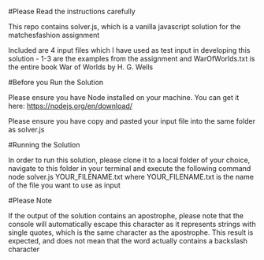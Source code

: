 #Please Read the instructions carefully

This repo contains solver.js, which is a vanilla javascript solution for the matchesfashion assignment

Included are 4 input files which I have used as test input in developing this solution - 1-3 are the examples from the assignment
and WarOfWorlds.txt is the entire book War of Worlds by H. G. Wells

#Before you Run the Solution

Please ensure you have Node installed on your machine. You can get it here: https://nodejs.org/en/download/

Please ensure you have copy and pasted your input file into the same folder as solver.js

#Running the Solution

In order to run this solution, please clone it to a local folder of your choice, navigate to this folder in your terminal
and execute the following command node solver.js YOUR_FILENAME.txt where YOUR_FILENAME.txt is the name of the file you want to use as input

#Please Note

If the output of the solution contains an apostrophe, please note that the console will automatically escape this character 
as it represents strings with single quotes, which is the same character as the apostrophe. This result is expected, and does not mean that
the word actually contains a backslash character
